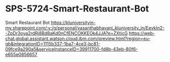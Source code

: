 # SPS-5724-Smart-Restaurant-Bot
Smart Restaurant Bot
https://kluniversityin-my.sharepoint.com/:v:/g/personal/vasanthabhavani_kluniversity_in/EevkIn2--ZpDr3oya2rdRj8Bd8aKd0nCfENCOKKEOk4JJA?e=ZXtjcG
https://web-chat.global.assistant.watson.cloud.ibm.com/preview.html?region=eu-gb&integrationID=1115b337-1ba7-4ce3-bc81-09fce9a290a5&serviceInstanceID=39911700-fd8b-43eb-80f6-e655e0856657
